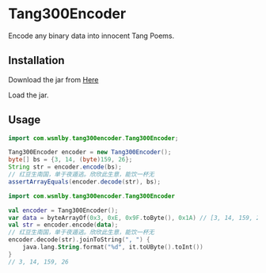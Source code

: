 # Tang300Encoder

Encode any binary data into innocent Tang Poems.

## Installation
Download the jar from [Here](https://github.com/wsmlby/Tang300Encoder/packages/349754)

Load the jar.

## Usage


```java
import com.wsmlby.tang300encoder.Tang300Encoder;

Tang300Encoder encoder = new Tang300Encoder();
byte[] bs = {3, 14, (byte)159, 26};
String str = encoder.encode(bs);
// 红豆生南国，单于夜遁逃。欣欣此生意，能饮一杯无
assertArrayEquals(encoder.decode(str), bs);
```

```kotlin
import com.wsmlby.tang300encoder.Tang300Encoder

val encoder = Tang300Encoder();
var data = byteArrayOf(0x3, 0xE, 0x9F.toByte(), 0x1A) // [3, 14, 159, 26]
val str = encoder.encode(data);
// 红豆生南国，单于夜遁逃。欣欣此生意，能饮一杯无
encoder.decode(str).joinToString(", ") {
    java.lang.String.format("%d", it.toUByte().toInt())
}
// 3, 14, 159, 26
```
